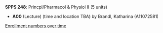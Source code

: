 **SPPS 248**: Princpl/Pharmacol & Physiol II (5 units)

- **A00** (Lecture) (time and location TBA) by Brandl, Katharina (A11072581)

[Enrollment numbers over time](./SPPS248.tsv)
